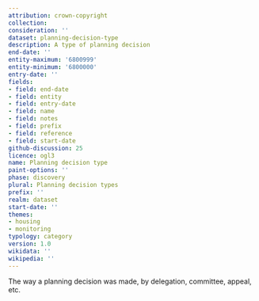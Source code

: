 ```yaml
---
attribution: crown-copyright
collection:
consideration: ''
dataset: planning-decision-type
description: A type of planning decision
end-date: ''
entity-maximum: '6800999'
entity-minimum: '6800000'
entry-date: ''
fields:
- field: end-date
- field: entity
- field: entry-date
- field: name
- field: notes
- field: prefix
- field: reference
- field: start-date
github-discussion: 25
licence: ogl3
name: Planning decision type
paint-options: ''
phase: discovery
plural: Planning decision types
prefix: ''
realm: dataset
start-date: ''
themes:
- housing
- monitoring
typology: category
version: 1.0
wikidata: ''
wikipedia: ''
---
```


The way a planning decision was made, by delegation, committee, appeal, etc.
